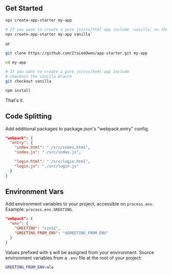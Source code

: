 ## Get Started

```sh
npx create-app-starter my-app

# If you want to create a pure js/css/html app include `vanilla` as the 4th argument
npx create-app-starter my-app vanilla`
```

or

```sh
git clone https://github.com/ItsLeeOwen/app-starter.git my-app

cd my-app

# If you want to create a pure js/css/html app include
# checkout the vanilla branch
git checkout vanilla

npm install
```

That's it.

## Code Splitting

Add additional packages to package.json's "webpack.entry" config.

```json
"webpack": {
  "entry": {
    "index.html": "./src/index.html",
    "index.js": "./src/index.js",

    "login.html": "./src/login.html",
    "login.js": "./src/login.js"
  }
}
```

## Environment Vars

Add environment variables to your project, accessible on `process.env`. Example: `process.env.GREETING`.

```json
"webpack": {
  "env": {
    "GREETING": "cześć",
    "GREETING_FROM_ENV": "$GREETING_FROM_ENV"
  }
}
```

Values prefixed with `$` will be assigned from your environment.
Source environment variables from a `.env` file at the root of your project:

```sh
GREETING_FROM_ENV=alo
```
